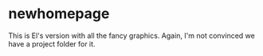 # newhomepage
This is El's version with all the fancy graphics.  Again, I'm not convinced we have a project folder for it.
